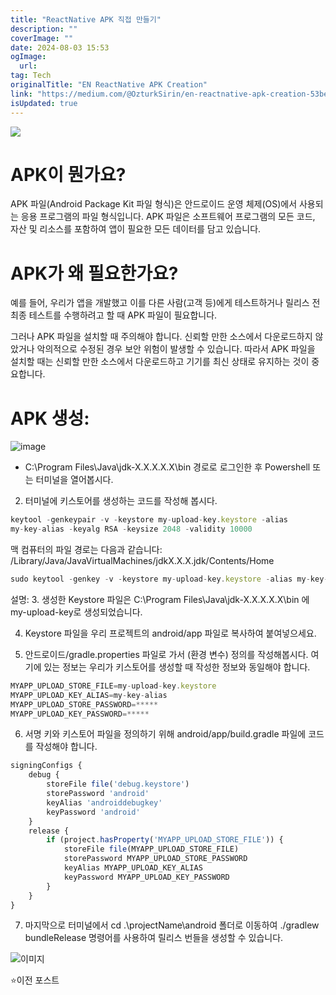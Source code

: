 ```yaml
---
title: "ReactNative APK 직접 만들기"
description: ""
coverImage: ""
date: 2024-08-03 15:53
ogImage: 
  url: 
tag: Tech
originalTitle: "EN ReactNative APK Creation"
link: "https://medium.com/@OzturkSirin/en-reactnative-apk-creation-53be8a14bed3"
isUpdated: true
---
```






<img src="/assets/img/ENReactNativeAPKCreation_0.png" />

# APK이 뭔가요?

APK 파일(Android Package Kit 파일 형식)은 안드로이드 운영 체제(OS)에서 사용되는 응용 프로그램의 파일 형식입니다. APK 파일은 소프트웨어 프로그램의 모든 코드, 자산 및 리소스를 포함하여 앱이 필요한 모든 데이터를 담고 있습니다.

# APK가 왜 필요한가요?

<div class="content-ad"></div>

예를 들어, 우리가 앱을 개발했고 이를 다른 사람(고객 등)에게 테스트하거나 릴리스 전 최종 테스트를 수행하려고 할 때 APK 파일이 필요합니다.

그러나 APK 파일을 설치할 때 주의해야 합니다.
신뢰할 만한 소스에서 다운로드하지 않았거나 악의적으로 수정된 경우 보안 위험이 발생할 수 있습니다. 따라서 APK 파일을 설치할 때는 신뢰할 만한 소스에서 다운로드하고 기기를 최신 상태로 유지하는 것이 중요합니다.

# APK 생성:

![image](/assets/img/ENReactNativeAPKCreation_1.png)

<div class="content-ad"></div>

- C:\Program Files\Java\jdk-X.X.X.X.X\bin 경로로 로그인한 후 Powershell 또는 터미널을 열어봅시다.

2. 터미널에 키스토어를 생성하는 코드를 작성해 봅시다.

```js
keytool -genkeypair -v -keystore my-upload-key.keystore -alias
my-key-alias -keyalg RSA -keysize 2048 -validity 10000
```

맥 컴퓨터의 파일 경로는 다음과 같습니다:
/Library/Java/JavaVirtualMachines/jdkX.X.X.jdk/Contents/Home

<div class="content-ad"></div>

```js
sudo keytool -genkey -v -keystore my-upload-key.keystore -alias my-key-alias -keyalg RSA -keysize 2048 -validity 10000
```

설명: 3. 생성한 Keystore 파일은 C:\Program Files\Java\jdk-X.X.X.X.X\bin 에 my-upload-key로 생성되었습니다.

4. Keystore 파일을 우리 프로젝트의 android/app 파일로 복사하여 붙여넣으세요.

<div class="content-ad"></div>

5. 안드로이드/gradle.properties 파일로 가서 (환경 변수) 정의를 작성해봅시다. 여기에 있는 정보는 우리가 키스토어를 생성할 때 작성한 정보와 동일해야 합니다.

```js
MYAPP_UPLOAD_STORE_FILE=my-upload-key.keystore
MYAPP_UPLOAD_KEY_ALIAS=my-key-alias
MYAPP_UPLOAD_STORE_PASSWORD=*****
MYAPP_UPLOAD_KEY_PASSWORD=*****
```

6. 서명 키와 키스토어 파일을 정의하기 위해 android/app/build.gradle 파일에 코드를 작성해야 합니다.

```js
signingConfigs {
    debug {
        storeFile file('debug.keystore')
        storePassword 'android'
        keyAlias 'androiddebugkey'
        keyPassword 'android'
    }
    release {
        if (project.hasProperty('MYAPP_UPLOAD_STORE_FILE')) {
            storeFile file(MYAPP_UPLOAD_STORE_FILE)
            storePassword MYAPP_UPLOAD_STORE_PASSWORD
            keyAlias MYAPP_UPLOAD_KEY_ALIAS
            keyPassword MYAPP_UPLOAD_KEY_PASSWORD
        }
    }
}
```

<div class="content-ad"></div>

7. 마지막으로 터미널에서 cd .\projectName\android 폴더로 이동하여 ./gradlew bundleRelease 명령어를 사용하여 릴리스 번들을 생성할 수 있습니다.

![이미지](/assets/img/ENReactNativeAPKCreation_2.png)

⭐이전 포스트
